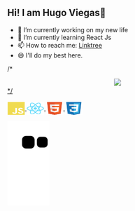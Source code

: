 ## Hi! I am Hugo Viegas👋

- 🔭 I’m currently working on my new life
- 🌱 I’m currently learning React Js
- 📫 How to reach me: <a href="https://linktr.ee/hviegas">Linktree<a/>
- 😄 I'll do my best here.

/*<div align="center">
  <a href="https://github.com/hugoviegas">
  
  <img height="160em" src="https://github-readme-stats.vercel.app/api/top-langs/?username=hugoviegas&layout=compact&langs_count=7&theme=dracula"/>
</div>
*/
<div style="display: inline_block"><br>
  <img align="center" alt="Hugo-Js" height="30" width="40" src="https://raw.githubusercontent.com/devicons/devicon/master/icons/javascript/javascript-plain.svg">
  <img align="center" alt="Hugo-React" height="30" width="40" src="https://raw.githubusercontent.com/devicons/devicon/master/icons/react/react-original.svg">
  <img align="center" alt="Hugo-HTML" height="30" width="40" src="https://raw.githubusercontent.com/devicons/devicon/master/icons/html5/html5-original.svg">
  <img align="center" alt="Hugo-CSS" height="30" width="40" src="https://raw.githubusercontent.com/devicons/devicon/master/icons/css3/css3-original.svg">
</div>

![Snake animation](https://github.com/hugoviegas/hugoviegas/blob/output/github-contribution-grid-snake.svg)
